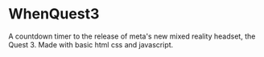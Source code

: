 # WhenQuest3
A countdown timer to the release of meta's new mixed reality headset, the Quest 3. 
Made with basic html css and javascript.
